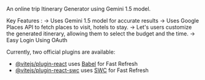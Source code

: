 An online trip Itinerary Generator using Gemini 1.5 model.

Key Features :
-> Uses Gemini 1.5 model for accurate results
-> Uses Google Places API to fetch places to visit, hotels to stay.
-> Let's users customize the generated itinerary, allowing them to select the budget and the time.
-> Easy Login Using OAuth


Currently, two official plugins are available:

- [@vitejs/plugin-react](https://github.com/vitejs/vite-plugin-react/blob/main/packages/plugin-react/README.md) uses [Babel](https://babeljs.io/) for Fast Refresh
- [@vitejs/plugin-react-swc](https://github.com/vitejs/vite-plugin-react-swc) uses [SWC](https://swc.rs/) for Fast Refresh

